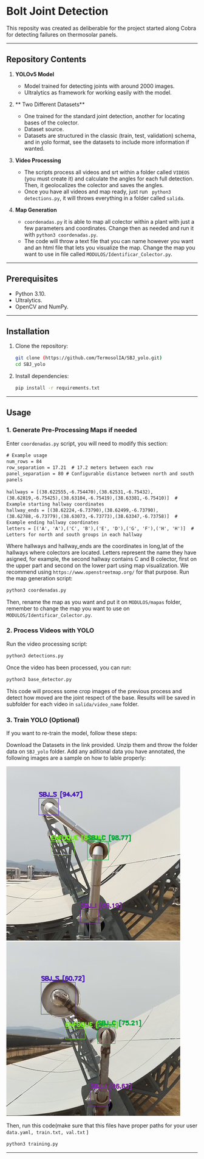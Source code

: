 # **Bolt Joint Detection**

This reposity was created as deliberable for the project started along Cobra for detecting failures on thermosolar panels.

---

## **Repository Contents**

1. **YOLOv5 Model**
   - Model trained for detecting joints with around 2000 images.
   - Ultralytics as framework for working easily with the model.

2. ** Two Different Datasets**
   - One trained for the standard joint detection, another for locating bases of the colector.
   - Dataset source.
   - Datasets are structured in the classic (train, test, validation) schema, and in yolo format, see the datasets to include more information if wanted.

3. **Video Processing**
   - The scripts process all videos and srt within a folder called `VIDEOS` (you must create it) and calculate the angles for each full detection. Then, it geolocalizes the colector and saves the angles.
   - Once you have all videos and map ready, just run ``` python3 detections.py```, it will throws everything in a folder called `salida`.

4. **Map Generation**
   - `coordenadas.py` it is able to map all colector within a plant with just a few parameters and coordinates. Change then as needed and run it with `python3 coordenadas.py`.
   - The code will throw a text file that you can name however you want and an html file that lets you visualize the map. Change the map you want to use in file called `MODULOS/Identificar_Colector.py`.

---

## **Prerequisites**

- Python 3.10.
- Ultralytics.
- OpenCV and NumPy.

---

## **Installation**

1. Clone the repository:
   ```bash
   git clone (https://github.com/TermosolIA/SBJ_yolo.git)
   cd SBJ_yolo
   ```

2. Install dependencies:
   ```bash
   pip install -r requirements.txt
   ```

---

## **Usage**

### **1. Generate Pre-Processing Maps if needed**

Enter `coordenadas.py` script, you will need to modify this section:
``` 
# Example usage
num_rows = 84
row_separation = 17.21  # 17.2 meters between each row
panel_separation = 80 # Configurable distance between north and south panels

hallways = [(38.622555,-6.754470),(38.62531,-6.75432),(38.62819,-6.75425),(38.63104,-6.75419),(38.63381,-6.75410)]  # Example starting hallway coordinates
hallway_ends = [(38.62224,-6.73790),(38.62499,-6.73790),(38.62788,-6.73779),(38.63073,-6.73773),(38.63347,-6.73758)]  # Example ending hallway coordinates
letters = [('A', 'A'),('C', 'B'),('E', 'D'),('G', 'F'),('H', 'H')]  # Letters for north and south groups in each hallway
```
Where hallways and hallway_ends are the coordinates in long,lat of the hallways where colectors are located. Letters represent the name they have asigned, for example, the second hallway contains C and B colector, first on the upper part and second on the lower part using map visualization. We recommend using `https://www.openstreetmap.org/` for that purpose.
Run the map generation script:
```bash
python3 coordenadas.py
```
Then, rename the map as you want and put it on `MODULOS/mapas` folder, remember to change the map you want to use on `MODULOS/Identificar_Colector.py`.

### **2. Process Videos with YOLO**
Run the video processing script:
```bash
python3 detections.py
```

Once the video has been processed, you can run:
```bash
python3 base_detector.py
```
This code will process some crop images of the previous process and detect how moved are the joint respect of the base. Results will be saved in subfolder for each video in `salida/video_name` folder.

### **3. Train YOLO (Optional)**
If you want to re-train the model, follow these steps:

Download the Datasets in the link provided.
Unzip them and throw the folder data on `SBJ_yolo` folder.
Add any aditional data you have annotated, the following images are a sample on how to lable properly:

![imagen](examples/image1.png)
![imagen](examples/image3.png)

Then, run this code(make sure that this files have proper paths for your user `data.yaml, train.txt, val.txt` )
```bash
python3 training.py
```


---

